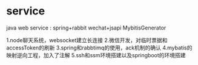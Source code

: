 # service
java web service : spring+rabbit wechat+jsapi MybitisGenerator

1.node聊天系统，websocket建立长连接
2.微信开发，对临时票据和accessToken的刷新
3.spring和rabbtimq的使用，ack机制的确认
4.mybatis的映射逆向工程，加入了注解
5.ssh和ssm环境搭建以及springboot的环境搭建
